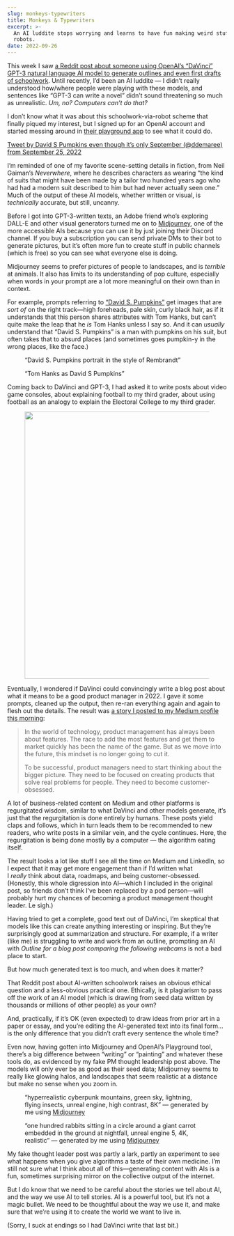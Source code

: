 ```yaml
---
slug: monkeys-typewriters
title: Monkeys & Typewriters
excerpt: >-
  An AI luddite stops worrying and learns to have fun making weird stuff with
  robots.
date: 2022-09-26
---
```

This week I saw [a Reddit post about someone using OpenAI’s “DaVinci” GPT-3 natural language AI model to generate outlines and even first drafts of schoolwork](https://www.reddit.com/r/OpenAI/comments/xlvygv/artifical_intelligence_allows_me_to_get_straight/?utm_source=share&utm_medium=web2x&context=3). Until recently, I’d been an AI luddite — I didn’t really understood how/where people were playing with these models, and sentences like “GPT-3 can write a novel” didn’t sound threatening so much as unrealistic. _Um, no? Computers can’t do that?_

I don’t know what it was about this schoolwork-via-robot scheme that finally piqued my interest, but I signed up for an OpenAI account and started messing around in [their playground app](https://beta.openai.com/playground) to see what it could do.

[Tweet by David S Pumpkins even though it’s only September (@ddemaree) from September 25, 2022](https://twitter.com/ddemaree/status/1573846119527972865)

I’m reminded of one of my favorite scene-setting details in fiction, from Neil Gaiman’s _Neverwhere_, where he describes characters as wearing “the kind of suits that might have been made by a tailor two hundred years ago who had had a modern suit described to him but had never actually seen one.” Much of the output of these AI models, whether written or visual, is _technically_ accurate, but still, uncanny.

Before I got into GPT-3-written texts, an Adobe friend who’s exploring DALL-E and other visual generators turned me on to [Midjourney](https://midjourney.com), one of the more accessible AIs because you can use it by just joining their Discord channel. If you buy a subscription you can send private DMs to their bot to generate pictures, but it’s often more fun to create stuff in public channels (which is free) so you can see what everyone else is doing.

Midjourney seems to prefer pictures of people to landscapes, and is _terrible_ at animals. It also has limits to its understanding of pop culture, especially when words in your prompt are a lot more meaningful on their own than in context.

For example, prompts referring to [“David S. Pumpkins”](https://en.wikipedia.org/wiki/David_S._Pumpkins) get images that are _sort of_ on the right track—high foreheads, pale skin, curly black hair, as if it understands that this person shares attributes with Tom Hanks, but can’t quite make the leap that he _is_ Tom Hanks unless I say so. And it can _usually_ understand that “David S. Pumpkins” is a man with pumpkins on his suit, but often takes that to absurd places (and sometimes goes pumpkin-y in the wrong places, like the face.)

<figure class="wp-block-image size-large">
  <img
    decoding="async"
    src="https://mj-gallery.com/4279af4e-d168-4b8d-b2f0-020668b21afb/grid_0.png"
    alt=""
  />
  <figcaption>
    “David S. Pumpkins portrait in the style of Rembrandt”
  </figcaption>
</figure>

<figure class="wp-block-image size-large">
  <img
    decoding="async"
    src="https://mj-gallery.com/59934068-5043-4d01-a471-3f6425a581d5/grid_0.png"
    alt=""
  />
  <figcaption>“Tom Hanks as David S Pumpkins”</figcaption>
</figure>

Coming back to DaVinci and GPT-3, I had asked it to write posts about video game consoles, about explaining football to my third grader, about using football as an analogy to explain the Electoral College to my third grader.

<figure class="wp-block-image size-large">
  <img
    width="1024"
    height="614"
    data-public-id="bitsandletters-assets/image_606706a92.png"
    decoding="async"
    loading="lazy"
    src="https://res.cloudinary.com/demaree/image/upload/h_614,w_1024/v1/bitsandletters-assets/image_606706a92.png"
    alt=""
    data-format="png"
    data-version="1664121222"
    data-size="1400 839"
    data-delivery="upload"
    data-aspect-ratio="1.6677524429967427"
  />
</figure>

Eventually, I wondered if DaVinci could convincingly write a blog post about what it means to be a good product manager in 2022. I gave it some prompts, cleaned up the output, then re-ran everything again and again to flesh out the details. The result was [a story I posted to my Medium profile this morning](https://ddemaree.medium.com/how-good-pms-work-in-2022-552f300d3ea3):

> In the world of technology, product management has always been about features. The race to add the most features and get them to market quickly has been the name of the game. But as we move into the future, this mindset is no longer going to cut it.
> 
> To be successful, product managers need to start thinking about the bigger picture. They need to be focused on creating products that solve real problems for people. They need to become customer-obsessed.

A lot of business-related content on Medium and other platforms is regurgitated wisdom, similar to what DaVinci and other models generate, it’s just that the regurgitation is done entirely by humans. These posts yield claps and follows, which in turn leads them to be recommended to new readers, who write posts in a similar vein, and the cycle continues. Here, the regurgitation is being done mostly by a computer — the algorithm eating itself.

The result looks a lot like stuff I see all the time on Medium and LinkedIn, so I expect that it may get more engagement than if I’d written what I _really_ think about data, roadmaps, and being customer-obsessed. (Honestly, this whole digression into AI—which I included in the original post, so friends don’t think I’ve been replaced by a pod person—will probably hurt my chances of becoming a product management thought leader. Le sigh.)

Having tried to get a complete, good text out of DaVinci, I’m skeptical that models like this can create anything interesting or inspiring. But they’re surprisingly good at summarization and structure. For example, if a writer (like me) is struggling to write and work from an outline, prompting an AI with _Outline for a blog post comparing the following webcams_ is not a bad place to start.

But how much generated text is too much, and when does it matter?

That Reddit post about AI-written schoolwork raises an obvious ethical question and a less-obvious practical one. Ethically, is it plagiarism to pass off the work of an AI model (which is drawing from seed data written by thousands or millions of other people) as your own?

And, practically, if it’s OK (even expected) to draw ideas from prior art in a paper or essay, and you’re editing the AI-generated text into its final form… is the only difference that you didn’t craft every sentence the whole time?

Even now, having gotten into Midjourney and OpenAI’s Playground tool, there’s a big difference between “writing” or “painting” and whatever these tools do, as evidenced by my fake PM thought leadership post above. The models will only ever be as good as their seed data; Midjourney seems to really like glowing halos, and landscapes that seem realistic at a distance but make no sense when you zoom in.

<figure class="wp-block-image">
  <img
    decoding="async"
    src="https://miro.medium.com/max/1400/0*kuBhDt7l94o3wH5G.png"
    alt=""
  />
  <figcaption>
    “hyperrealistic cyberpunk mountains, green sky, lightning, flying insects,
    unreal engine, high contrast, 8K” — generated by me using&nbsp;<a
      href="https://midjourney.com/"
      rel="noreferrer noopener"
      target="_blank"
      >Midjourney</a
    >
  </figcaption>
</figure>

<figure class="wp-block-image">
  <img
    decoding="async"
    src="https://miro.medium.com/max/1024/0*BRzWG2-fgBkvftnG.png"
    alt=""
  />
  <figcaption>
    “one hundred rabbits sitting in a circle around a giant carrot embedded in
    the ground at nightfall, unreal engine 5, 4K, realistic” — generated by me
    using&nbsp;<a
      href="https://midjourney.com/"
      rel="noreferrer noopener"
      target="_blank"
      >Midjourney</a
    >
  </figcaption>
</figure>

My fake thought leader post was partly a lark, partly an experiment to see what happens when you give algorithms a taste of their own medicine. I’m still not sure what I think about all of this—generating content with AIs is a fun, sometimes surprising mirror on the collective output of the internet.

But I do know that we need to be careful about the stories we tell about AI, and the way we use AI to tell stories. AI is a powerful tool, but it’s not a magic bullet. We need to be thoughtful about the way we use it, and make sure that we’re using it to create the world we want to live in.

(Sorry, I suck at endings so I had DaVinci write that last bit.)
